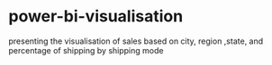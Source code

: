 # power-bi-visualisation
presenting the visualisation of sales based on city, region ,state, and percentage of shipping by shipping mode
